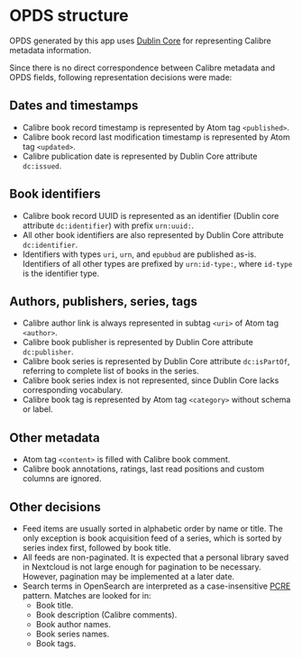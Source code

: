 <!--
SPDX-FileCopyrightText: 2023 Alec Kojaev <alec@kojaev.name>
SPDX-License-Identifier:  CC0-1.0
-->
# OPDS structure

OPDS generated by this app uses [Dublin Core](https://www.dublincore.org/specifications/dublin-core/dcmi-terms/)
for representing Calibre metadata information.

Since there is no direct correspondence between Calibre metadata and OPDS fields,
following representation decisions were made:

## Dates and timestamps

- Calibre book record timestamp is represented by Atom tag `<published>`.
- Calibre book record last modification timestamp is represented by Atom tag `<updated>`.
- Calibre publication date is represented by Dublin Core attribute `dc:issued`.

## Book identifiers

- Calibre book record UUID is represented as an identifier (Dublin core attribute `dc:identifier`) with prefix `urn:uuid:`.
- All other book identifiers are also represented by Dublin Core attribute `dc:identifier`.
- Identifiers with types `uri`, `urn`, and `epubbud` are published as-is.
  Identifiers of all other types are prefixed by `urn:id-type:`, where `id-type` is the identifier type.

## Authors, publishers, series, tags

- Calibre author link is always represented in subtag `<uri>` of Atom tag `<author>`.
- Calibre book publisher is represented by Dublin Core attribute `dc:publisher`.
- Calibre book series is represented by Dublin Core attribute `dc:isPartOf`, referring
  to complete list of books in the series.
- Calibre book series index is not represented, since Dublin Core lacks corresponding vocabulary.
- Calibre book tag is represented by Atom tag `<category>` without schema or label.

## Other metadata

- Atom tag `<content>` is filled with Calibre book comment.
- Calibre book annotations, ratings, last read positions and custom columns are ignored.

## Other decisions

- Feed items are usually sorted in alphabetic order by name or title. The only exception
  is book acquisition feed of a series, which is sorted by series index first, followed
  by book title.
- All feeds are non-paginated. It is expected that a personal library saved in Nextcloud
  is not large enough for pagination to be necessary. However, pagination may be implemented
  at a later date.
- Search terms in OpenSearch are interpreted as a case-insensitive
  [PCRE](http://www.pcre.org/current/doc/html/pcre2pattern.html) pattern.
  Matches are looked for in:
  - Book title.
  - Book description (Calibre comments).
  - Book author names.
  - Book series names.
  - Book tags.
